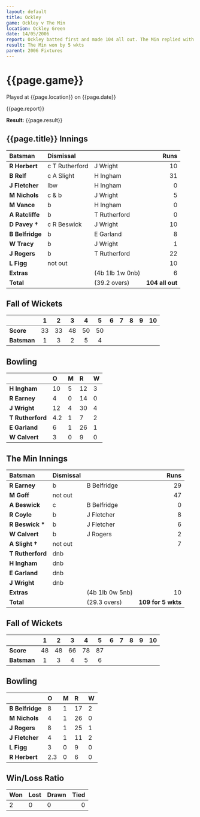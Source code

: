 ```yaml
---
layout: default
title: Ockley
game: Ockley v The Min
location: Ockley Green
date: 14/05/2006
report: Ockley batted first and made 104 all out. The Min replied with 109 for 5 wkts
result: The Min won by 5 wkts
parent: 2006 Fixtures
---
```


# {{page.game}}

Played at {{page.location}} on {{page.date}}

{{page.report}}

**Result:** {{page.result}}

## {{page.title}} Innings

| Batsman | Dismissal |  | Runs |
|:---|:---|---|---:|
| **R Herbert** | c T Rutherford | J Wright | 10 |
| **B Relf** | c A Slight | H Ingham | 31 |
| **J Fletcher** | lbw | H Ingham | 0 |
| **M Nichols** | c & b | J Wright | 5 |
| **M Vance** | b | H Ingham | 0 |
| **A Ratcliffe** | b | T Rutherford | 0 |
| **D Pavey &#8224;** | c R Beswick | J Wright | 10 |
| **B Belfridge** | b | E Garland | 8 |
| **W Tracy** | b | J Wright | 1 |
| **J Rogers** | b | T Rutherford | 22 |
| **L Figg** | not out |  | 10 |
| **Extras** | | (4b 1lb 1w 0nb) | 6 |
| **Total** | | (39.2 overs) | **104 all out** |

## Fall of Wickets

| | 1 | 2 | 3 | 4 | 5 | 6 | 7 | 8 | 9 | 10 |
|---|:---:|:---:|:---:|:---:|:---:|:---:|:---:|:---:|:---:|:---:|
| **Score** | 33 | 33 | 48 | 50 | 50 |  |  |  |  |  |
| **Batsman** | 1 | 3 | 2 | 5 | 4 |  |  |  |  |  |

## Bowling

| | O | M | R | W |
|---|:---|:---|:---|:---|
| **H Ingham** | 10 | 5 | 12 | 3 |
| **R Earney** | 4 | 0 | 14 | 0 |
| **J Wright** | 12 | 4 | 30 | 4 |
| **T Rutherford** | 4.2 | 1 | 7 | 2 |
| **E Garland** | 6 | 1 | 26 | 1 |
| **W Calvert** | 3 | 0 | 9 | 0 |

## The Min Innings

| Batsman | Dismissal |  | Runs |
|:---|:---|---|---:|
| **R Earney** | b | B Belfridge | 29 |
| **M Goff** | not out |  | 47 |
| **A Beswick** | c | B Belfridge | 0 |
| **R Coyle** | b | J Fletcher | 8 |
| **R Beswick &#42;** | b | J Fletcher | 6 |
| **W Calvert** | b | J Rogers | 2 |
| **A Slight &#8224;** | not out |  | 7 |
| **T Rutherford** | dnb |  |  |
| **H Ingham** | dnb |  |  |
| **E Garland** | dnb |  |  |
| **J Wright** | dnb |  |  |
| **Extras** | | (4b 1lb 0w 5nb) | 10 |
| **Total** | | (29.3 overs) | **109 for 5 wkts** |

## Fall of Wickets

| | 1 | 2 | 3 | 4 | 5 | 6 | 7 | 8 | 9 | 10 |
|---|:---:|:---:|:---:|:---:|:---:|:---:|:---:|:---:|:---:|:---:|
| **Score** | 48 | 48 | 66 | 78 | 87 |  |  |  |  |  |
| **Batsman** | 1 | 3 | 4 | 5 | 6 |  |  |  |  |  |

## Bowling

| | O | M | R | W |
|---|:---|:---|:---|:---|
| **B Belfridge** | 8 | 1 | 17 | 2 |
| **M Nichols** | 4 | 1 | 26 | 0 |
| **J Rogers** | 8 | 1 | 25 | 1 |
| **J Fletcher** | 4 | 1 | 11 | 2 |
| **L Figg** | 3 | 0 | 9 | 0 |
| **R Herbert** | 2.3 | 0 | 6 | 0 |

## Win/Loss Ratio

| Won | Lost | Drawn | Tied |
|:---|:---|:---|---:|
| 2 | 0 | 0 | 0 |
